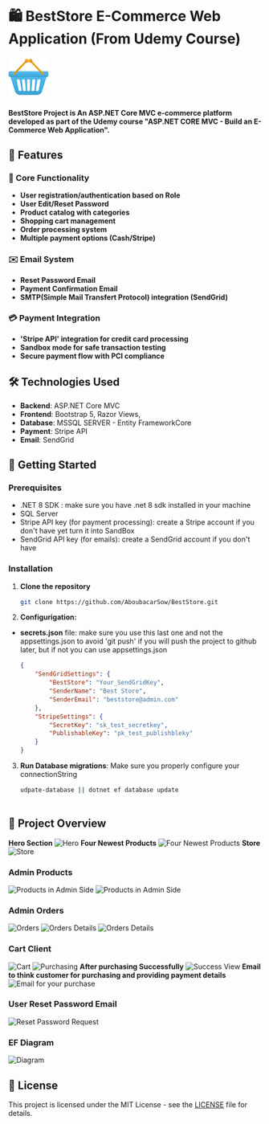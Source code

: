 # 🛍️ BestStore E-Commerce Web Application (From Udemy Course)
<img src="/src/favicon.png" alt="BestStore Logo" width="80">

#### BestStore Project is An ASP.NET Core MVC e-commerce platform developed as part of the Udemy course "ASP.NET CORE MVC - Build an E-Commerce Web Application".

## 🌟 Features

### 🛒 Core Functionality
- **User registration/authentication based on Role**
- **User Edit/Reset Password**
- **Product catalog with categories**
- **Shopping cart management**
- **Order processing system**
- **Multiple payment options (Cash/Stripe)**


### ✉️ Email System
- **Reset Password Email**
- **Payment Confirmation Email**
- **SMTP(Simple Mail Transfert Protocol) integration (SendGrid)**

### 💳 Payment Integration
- **'Stripe API' integration for credit card processing**
- **Sandbox mode for safe transaction testing**
- **Secure payment flow with PCI compliance**


## 🛠️ Technologies Used
- **Backend**: ASP.NET Core MVC
- **Frontend**: Bootstrap 5, Razor Views, 
- **Database**: MSSQL SERVER - Entity FrameworkCore
- **Payment**: Stripe API
- **Email**: SendGrid

## 🚀 Getting Started 

### Prerequisites
- .NET 8 SDK : make sure you have .net 8 sdk installed in your machine
- SQL Server
- Stripe API key (for payment processing): create a Stripe account if you don't have yet turn it into SandBox
- SendGrid API key (for emails): create a SendGrid account if you don't have

### Installation
1. **Clone the repository**
   ```bash
   git clone https://github.com/AboubacarSow/BestStore.git

2. **Configurigation:**
- **secrets.json** file: make sure you use this last one and not the appsettings.json to avoid 'git push' if you will push the project to github later, but if not you can use appsettings.json

    ```json 
    {
        "SendGridSettings": {
            "BestStore": "Your_SendGridKey",
            "SenderName": "Best Store",
            "SenderEmail": "beststore@admin.com"
        },
        "StripeSettings": {
            "SecretKey": "sk_test_secretkey",
            "PublishableKey": "pk_test_publishbleky"
        }
    }

3. **Run Database migrations**: Make sure you properly configure your connectionString

    ```bash
    udpate-database || dotnet ef database update
    


##  📸 Project Overview
**Hero Section**
![Hero](/src/hero.PNG)
**Four Newest Products**
![Four Newest Products](/src/newestproduct.PNG)
**Store**
![Store](/src/store.PNG)

### Admin Products
![Products in Admin Side](/src/productsAdmin.PNG)
![Products in Admin Side](/src/productsadmin.PNG)
### Admin Orders
![Orders](/src/orderlist.PNG)
![Orders Details](/src/orderDetails.PNG)
![Orders Details](/src/orderDetails1.PNG)

### Cart Client 
![Cart](/src/cart.PNG)
![Purchasing](/src/fillcart.jpg)
**After purchasing Successfully**
![Success View](/src/successpay.jpg)
**Email to think customer for purchasing and providing payment details**
![Email for your purchase](/src/receiptorders.PNG)

### User Reset Password Email
![Reset Password Request](/src/resetPassword.PNG)

### EF Diagram
![Diagram](/src/efdiagram.PNG)


## 📜 License

This project is licensed under the MIT License - see the [LICENSE](LICENSE.md) file for details.